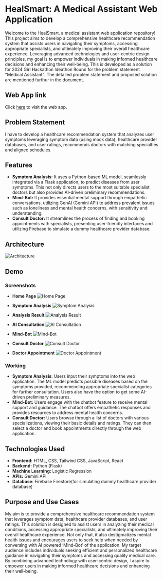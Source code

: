 # HealSmart: A Medical Assistant Web Application
 
Welcome to the HealSmart, a medical assistant web application repository! This project aims to develop a comprehensive healthcare recommendation system that assists users in navigating their symptoms, accessing appropriate specialists, and ultimately improving their overall healthcare experience. Leveraging advanced technologies and user-centric design principles, my goal is to empower individuals in making informed healthcare decisions and enhancing their well-being. This is developed as a solution for 2024 Girl Hackathon Ideathon Round for the problem statement "Medical Assistant". The detailed problem statement and proposed solution are mentioned furthur in the document.
 
## Web App link
 
Click [here]() to visit the web app.
 
## Problem Statement
 
I have to develop a healthcare recommendation system that analyzes user symptoms leveraging symptom data (using mock data), healthcare provider databases, and user ratings,  recommends doctors with matching specialties and aligned schedules.
 
## Features
 
- **Symptom Analysis:** It uses a Python-based ML model, seamlessly integrated via a Flask application, to predict diseases from user symptoms. This not only directs users to the most suitable specialist doctors but also provides AI-driven preliminary recommendations.
- **Mind-Bot:** It provides essential mental support through empathetic conversations, utilizing GenAI (Gemini API) to address prevalent issues such as loneliness and mental health concerns, with sensitivity and understanding. 
- **Consult Doctor:** It streamlines the process of finding and booking appointments with specialists, presenting user-friendly interfaces and utilizing Firebase to simulate a dummy healthcare provider database.
 
## Architecture
 
![Architecture](screenshots/architecture.png)
 
## Demo
 
### Screenshots
 
- **Home Page**
  ![Home Page](screenshots/home_page.png)
 
- **Symptom Analysis**
  ![Symptom Analysis](screenshots/symptom_analysis.png)
 
- **Analysis Result**
  ![Analysis Result](screenshots/analysis_result.png)
 
- **AI Consultation**
  ![AI Consultation](screenshots/ai_consultation.png)
 
- **Mind-Bot**
  ![Mind-Bot](screenshots/mind_bot.png)
 
- **Consult Doctor**
  ![Consult Doctor](screenshots/consult_doctor.png)
 
- **Doctor Appointment**
  ![Doctor Appointment](screenshots/doctor_appointment.png)
 
### Working
 
- **Symptom Analysis:** Users input their symptoms into the web application. The ML model predicts possible diseases based on the symptoms provided, recommending appropriate specialist categories for further consultation. Users also have the option to get some AI-driven preliminary measures.
- **Mind-Bot:** Users engage with the chatbot feature to receive mental support and guidance. The chatbot offers empathetic responses and provides resources to address mental health concerns.
- **Consult Doctor:** Users browse through a list of doctors with various specializations, viewing their basic details and ratings. They can then select a doctor and book appointments directly through the web application.
 
## Technologies Used
 
- **Frontend:** HTML, CSS, Tailwind CSS, JavaScript, React
- **Backend:** Python (Flask)
- **Machine Learning:** Logistic Regression
- **APIs:** Gemini API
- **Database:** Firebase Firestore(for simulating dummy healthcare provider database)
 
## Purpose and Use Cases
 
My aim is to provide a comprehensive healthcare recommendation system that leverages symptom data, healthcare provider databases, and user ratings. This solution is designed to assist users in analyzing their medical conditions, accessing appropriate specialists, and ultimately improving their overall healthcare experience. Not only that, it also
destigmatizes mental health issues and encourages users to seek help when needed by conversing with AI powered ‘Mind-Bot’ of the application. My target audience includes individuals seeking efficient and personalized healthcare guidance in navigating their symptoms and accessing quality medical care. By combining advanced technology with user-centric design, I aspire to empower users in making informed healthcare decisions and enhancing their well-being.
 